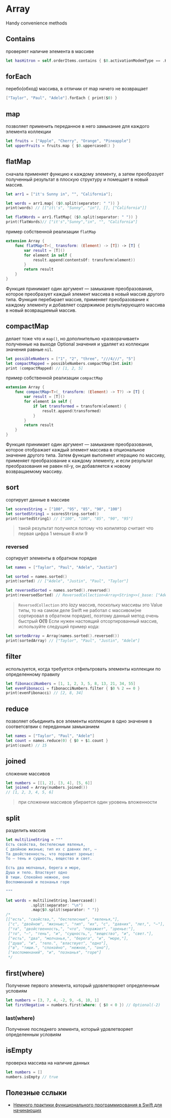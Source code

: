 # Array

Handy convenience methods

## Contains
проверяет наличие элемента в массиве
```swift
let hasHitron = self.orderItems.contains { $0.activationModemType == .Hitron }
```

## forEach
перебо(обход) массива, в отличии от map ничего не возвращает
```swift
["Taylor", "Paul", "Adele"].forEach { print($0) }
```
## map
позволяет применить переданное в него замыкание для каждого элемента коллекции
```swift
let fruits = ["Apple", "Cherry", "Orange", "Pineapple"]
let upperFruits = fruits.map { $0.uppercased() }
```

## flatMap
сначала применяет функцию к каждому элементу, а затем преобразует полученный результат в плоскую структуру и помещает в новый массив.
```swift
let arr1 = ["it's Sunny in", "", "California"];

let words = arr1.map{ ($0.split(separator: " ")) }
print(words) // [["it\'s", "Sunny", "in"], [], ["California"]]

let flatWords = arr1.flatMap{ ($0.split(separator: " ")) }
print(flatWords)// ["it's","Sunny","in", "", "California"]
```
пример собственной реализации `flatMap`
```swift
extension Array {
    func flatMap<T>(_ transform: (Element) -> [T]) -> [T] {
        var result = [T]()
        for element in self {
            result.append(contentsOf: transform(element))
        }
        return result
    }
}
```
 Функция принимает один аргумент — замыкание преобразования, которое преобразует каждый элемент массива в новый массив другого типа. Функция перебирает массив, применяет преобразование к каждому элементу и добавляет содержимое результирующего массива в новый возвращаемый массив.
## compactMap
делает тоже что и `map()`, но дополнительно «разворачивает» полученные на выходе Optional значения и  удаляет из коллекции значения равные `nil`. 
```swift
let possibleNumbers = ["1", "2", "three", "///4///", "5"]
let compactMapped = possibleNumbers.compactMap(Int.init)
print (compactMapped) // [1, 2, 5]
```
пример собственной реализации `compactMap`
```swift
extension Array {
    func compactMap<T>(_ transform: (Element) -> T?) -> [T] {
        var result = [T]()
        for element in self {
            if let transformed = transform(element) {
                result.append(transformed)
            }
        }
        return result
    }
}
```

Функция принимает один аргумент — замыкание преобразования, которое отображает каждый элемент массива в опциональное значение другого типа. Затем функция выполняет итерацию по массиву, применяет преобразование к каждому элементу, и если результат преобразования не равен nil-у, он добавляется к новому возвращаемому массиву.

## sort
сортирует данные в массиве
```swift
let scoresString = ["100", "95", "85", "90", "100"]
let sortedString1 = scoresString.sorted()
print(sortedString1) // ["100", "100", "85", "90", "95"]
```
> такой результат получился потому что копилятор считает что первая цифра 1 меньше 8 или 9

### reversed
сортирует элементы в обратном порядке
```swift
let names = ["Taylor", "Paul", "Adele", "Justin"]

let sorted = names.sorted()
print(sorted) // ["Adele", "Justin", "Paul", "Taylor"]

let reversedSorted = names.sorted().reversed()
print(reversedSorted) // ReversedCollection<Array<String>>(_base: ["Adele", "Justin", "Paul", "Taylor"])
```
> `ReversedCollection` это _lazy_ массив, поскольку массивы это Value типы, то на самом деле Swift не работал с массивом(не сортировал в обратном порядке), поэтому данный метод очень быстрый **O(1)**
Если нужен настоящий отсортированный массив, используйте следущий пример кода:
```swift
let sortedArray = Array(names.sorted().reversed())
print(sortedArray) // ["Taylor", "Paul", "Justin", "Adele"]
```

## filter
используется, когда требуется отфильтровать элементы коллекции по определенному правилу
```swift
let fibonacciNumbers = [1, 1, 2, 3, 5, 8, 13, 21, 34, 55]
let evenFibonacci = fibonacciNumbers.filter { $0 % 2 == 0 }
print(evenFibonacci) // [2, 8, 34]
```

## reduce
позволяет обьединить все элементы коллекции в одно значение в соответсвтвии с переданным замыканием
```swift
let names = ["Taylor", "Paul", "Adele"]
let count = names.reduce(0) { $0 + $1.count }
print(count) // 15
 ```

## joined
сложение массивов
```swift
let numbers = [[1, 2], [3, 4], [5, 6]]
let joined = Array(numbers.joined())
// [1, 2, 3, 4, 5, 6]
```
> при сложении массивов убирается один уровень вложенности
## split
разделить массив
```swift
let multilineString = """
Есть свойства, бестелесные явленья,
С двойною жизнью; тип их с давних лет, —
Та двойственность, что поражает зренье:
То — тень и сущность, вещество и свет.

Есть два молчанья, берега и море,
Душа и тело. Властвует одно
В тиши. Спокойно нежное, оно
Воспоминаний и познанья горе

"""

let words = multilineString.lowercased()
           .split(separator: "\n")
           .map{$0.split(separator: " ")}
/* 
[["есть", "свойства,", "бестелесные", "явленья,"], 
 ["с", "двойною", "жизнью;", "тип", "их", "с", "давних", "лет,", "—"],
 ["та", "двойственность,", "что", "поражает", "зренье:"], 
 ["то", "—", "тень", "и", "сущность,", "вещество", "и", "свет."], 
 ["есть", "два", "молчанья,", "берега", "и", "море,"],
 ["душа", "и", "тело.", "властвует", "одно"],
 ["в", "тиши.", "спокойно", "нежное,", "оно"],
 ["воспоминаний", "и", "познанья", "горе"]
 */
```
## first(where)
Получение первого элемента, который удовлетворяет определенным условиям
```swift
let numbers = [3, 7, 4, -2, 9, -6, 10, 1]
let firstNegative = numbers.first(where: { $0 < 0 }) // Optional(-2)
```
### last(where)
Получение последнего элемента, который удовлетворяет определенным условиям

## isEmpty
проверка массива на наличие данных
```swift
let numbers = []
numbers.isEmpty // true
```

## Полезные сслыки
- [Немного практики функционального программирования в Swift для начинающих](https://habr.com/ru/post/440722/)